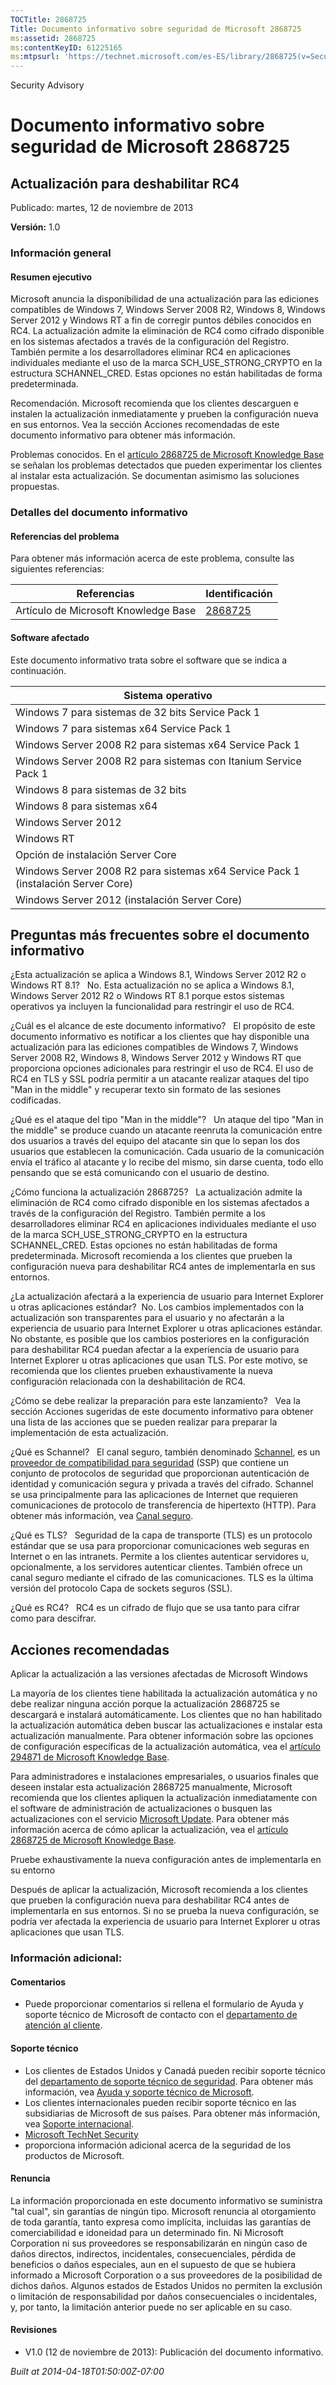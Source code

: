 ```yaml
---
TOCTitle: 2868725
Title: Documento informativo sobre seguridad de Microsoft 2868725
ms:assetid: 2868725
ms:contentKeyID: 61225165
ms:mtpsurl: 'https://technet.microsoft.com/es-ES/library/2868725(v=Security.10)'
---
```


Security Advisory

Documento informativo sobre seguridad de Microsoft 2868725
==========================================================

Actualización para deshabilitar RC4
-----------------------------------

Publicado: martes, 12 de noviembre de 2013

**Versión:** 1.0

### Información general

#### Resumen ejecutivo

Microsoft anuncia la disponibilidad de una actualización para las ediciones compatibles de Windows 7, Windows Server 2008 R2, Windows 8, Windows Server 2012 y Windows RT a fin de corregir puntos débiles conocidos en RC4. La actualización admite la eliminación de RC4 como cifrado disponible en los sistemas afectados a través de la configuración del Registro. También permite a los desarrolladores eliminar RC4 en aplicaciones individuales mediante el uso de la marca SCH\_USE\_STRONG\_CRYPTO en la estructura SCHANNEL\_CRED. Estas opciones no están habilitadas de forma predeterminada.

Recomendación. Microsoft recomienda que los clientes descarguen e instalen la actualización inmediatamente y prueben la configuración nueva en sus entornos. Vea la sección Acciones recomendadas de este documento informativo para obtener más información.

Problemas conocidos. En el [artículo 2868725 de Microsoft Knowledge Base](http://support.microsoft.com/kb/2868725) se señalan los problemas detectados que pueden experimentar los clientes al instalar esta actualización. Se documentan asimismo las soluciones propuestas.

### Detalles del documento informativo

#### Referencias del problema

Para obtener más información acerca de este problema, consulte las siguientes referencias:

| Referencias                          | Identificación                                     |
|--------------------------------------|----------------------------------------------------|
| Artículo de Microsoft Knowledge Base | [2868725](http://support.microsoft.com/kb/2868725) |

#### Software afectado

Este documento informativo trata sobre el software que se indica a continuación.

| Sistema operativo                                                                 |
|-----------------------------------------------------------------------------------|
| Windows 7 para sistemas de 32 bits Service Pack 1                                 |
| Windows 7 para sistemas x64 Service Pack 1                                        |
| Windows Server 2008 R2 para sistemas x64 Service Pack 1                           |
| Windows Server 2008 R2 para sistemas con Itanium Service Pack 1                   |
| Windows 8 para sistemas de 32 bits                                                |
| Windows 8 para sistemas x64                                                       |
| Windows Server 2012                                                               |
| Windows RT                                                                        |
| Opción de instalación Server Core                                                 |
| Windows Server 2008 R2 para sistemas x64 Service Pack 1 (instalación Server Core) |
| Windows Server 2012 (instalación Server Core)                                     |

Preguntas más frecuentes sobre el documento informativo
-------------------------------------------------------

<span></span>
¿Esta actualización se aplica a Windows 8.1, Windows Server 2012 R2 o Windows RT 8.1?  
No. Esta actualización no se aplica a Windows 8.1, Windows Server 2012 R2 o Windows RT 8.1 porque estos sistemas operativos ya incluyen la funcionalidad para restringir el uso de RC4.

¿Cuál es el alcance de este documento informativo?  
El propósito de este documento informativo es notificar a los clientes que hay disponible una actualización para las ediciones compatibles de Windows 7, Windows Server 2008 R2, Windows 8, Windows Server 2012 y Windows RT que proporciona opciones adicionales para restringir el uso de RC4. El uso de RC4 en TLS y SSL podría permitir a un atacante realizar ataques del tipo "Man in the middle" y recuperar texto sin formato de las sesiones codificadas.

¿Qué es el ataque del tipo "Man in the middle"?  
Un ataque del tipo "Man in the middle" se produce cuando un atacante reenruta la comunicación entre dos usuarios a través del equipo del atacante sin que lo sepan los dos usuarios que establecen la comunicación. Cada usuario de la comunicación envía el tráfico al atacante y lo recibe del mismo, sin darse cuenta, todo ello pensando que se está comunicando con el usuario de destino.

¿Cómo funciona la actualización 2868725?  
La actualización admite la eliminación de RC4 como cifrado disponible en los sistemas afectados a través de la configuración del Registro. También permite a los desarrolladores eliminar RC4 en aplicaciones individuales mediante el uso de la marca SCH\_USE\_STRONG\_CRYPTO en la estructura SCHANNEL\_CRED. Estas opciones no están habilitadas de forma predeterminada. Microsoft recomienda a los clientes que prueben la configuración nueva para deshabilitar RC4 antes de implementarla en sus entornos.

¿La actualización afectará a la experiencia de usuario para Internet Explorer u otras aplicaciones estándar? 
No. Los cambios implementados con la actualización son transparentes para el usuario y no afectarán a la experiencia de usuario para Internet Explorer u otras aplicaciones estándar. No obstante, es posible que los cambios posteriores en la configuración para deshabilitar RC4 puedan afectar a la experiencia de usuario para Internet Explorer u otras aplicaciones que usan TLS. Por este motivo, se recomienda que los clientes prueben exhaustivamente la nueva configuración relacionada con la deshabilitación de RC4.

¿Cómo se debe realizar la preparación para este lanzamiento?  
Vea la sección Acciones sugeridas de este documento informativo para obtener una lista de las acciones que se pueden realizar para preparar la implementación de esta actualización.

¿Qué es Schannel?  
El canal seguro, también denominado [Schannel](http://msdn.microsoft.com/en-us/library/windows/desktop/ms721625(v=vs.85).aspx), es un [proveedor de compatibilidad para seguridad](http://msdn.microsoft.com/en-us/library/windows/desktop/ms721625(v=vs.85).aspx) (SSP) que contiene un conjunto de protocolos de seguridad que proporcionan autenticación de identidad y comunicación segura y privada a través del cifrado. Schannel se usa principalmente para las aplicaciones de Internet que requieren comunicaciones de protocolo de transferencia de hipertexto (HTTP). Para obtener más información, vea [Canal seguro](http://msdn.microsoft.com/en-us/library/windows/desktop/aa380123(v=vs.85).aspx).

¿Qué es TLS?  
Seguridad de la capa de transporte (TLS) es un protocolo estándar que se usa para proporcionar comunicaciones web seguras en Internet o en las intranets. Permite a los clientes autenticar servidores u, opcionalmente, a los servidores autenticar clientes. También ofrece un canal seguro mediante el cifrado de las comunicaciones. TLS es la última versión del protocolo Capa de sockets seguros (SSL).

¿Qué es RC4?  
RC4 es un cifrado de flujo que se usa tanto para cifrar como para descifrar.

Acciones recomendadas
---------------------

<span></span>
Aplicar la actualización a las versiones afectadas de Microsoft Windows

La mayoría de los clientes tiene habilitada la actualización automática y no debe realizar ninguna acción porque la actualización 2868725 se descargará e instalará automáticamente. Los clientes que no han habilitado la actualización automática deben buscar las actualizaciones e instalar esta actualización manualmente. Para obtener información sobre las opciones de configuración específicas de la actualización automática, vea el [artículo 294871 de Microsoft Knowledge Base](http://support.microsoft.com/kb/294871).

Para administradores e instalaciones empresariales, o usuarios finales que deseen instalar esta actualización 2868725 manualmente, Microsoft recomienda que los clientes apliquen la actualización inmediatamente con el software de administración de actualizaciones o busquen las actualizaciones con el servicio [Microsoft Update](http://www.cve.mitre.org/cgi-bin/cvename.cgi?linkid=40747). Para obtener más información acerca de cómo aplicar la actualización, vea el [artículo 2868725 de Microsoft Knowledge Base](http://support.microsoft.com/kb/2868725).

Pruebe exhaustivamente la nueva configuración antes de implementarla en su entorno

Después de aplicar la actualización, Microsoft recomienda a los clientes que prueben la configuración nueva para deshabilitar RC4 antes de implementarla en sus entornos. Si no se prueba la nueva configuración, se podría ver afectada la experiencia de usuario para Internet Explorer u otras aplicaciones que usan TLS.

### Información adicional:

#### Comentarios

-   Puede proporcionar comentarios si rellena el formulario de Ayuda y soporte técnico de Microsoft de contacto con el [departamento de atención al cliente](http://support.microsoft.com/kb/?scid=sw;en;1257&showpage=1&ws=technet&sd=tech).

#### Soporte técnico

-   Los clientes de Estados Unidos y Canadá pueden recibir soporte técnico del [departamento de soporte técnico de seguridad](http://go.microsoft.com/fwlink/?linkid=21131). Para obtener más información, vea [Ayuda y soporte técnico de Microsoft](http://support.microsoft.com/).
-   Los clientes internacionales pueden recibir soporte técnico en las subsidiarias de Microsoft de sus países. Para obtener más información, vea [Soporte internacional](http://go.microsoft.com/fwlink/?linkid=21155).
-   [Microsoft TechNet Security](http://go.microsoft.com/fwlink/?linkid=21132)
-   proporciona información adicional acerca de la seguridad de los productos de Microsoft.

#### Renuncia

La información proporcionada en este documento informativo se suministra "tal cual", sin garantías de ningún tipo. Microsoft renuncia al otorgamiento de toda garantía, tanto expresa como implícita, incluidas las garantías de comerciabilidad e idoneidad para un determinado fin. Ni Microsoft Corporation ni sus proveedores se responsabilizarán en ningún caso de daños directos, indirectos, incidentales, consecuenciales, pérdida de beneficios o daños especiales, aun en el supuesto de que se hubiera informado a Microsoft Corporation o a sus proveedores de la posibilidad de dichos daños. Algunos estados de Estados Unidos no permiten la exclusión o limitación de responsabilidad por daños consecuenciales o incidentales, y, por tanto, la limitación anterior puede no ser aplicable en su caso.

#### Revisiones

-   V1.0 (12 de noviembre de 2013): Publicación del documento informativo.

*Built at 2014-04-18T01:50:00Z-07:00*
